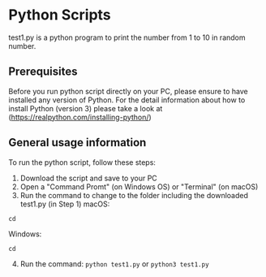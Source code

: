 # Python Scripts

test1.py is a python program to print the number from 1 to 10 in random number.

## Prerequisites
Before you run python script directly on your PC, please ensure to have installed any version of Python.
For the detail information about how to install Python (version 3) please take a look at (https://realpython.com/installing-python/)

## General usage information
To run the python script, follow these steps:
1. Download the script and save to your PC
2. Open a "Command Promt" (on Windows OS) or "Terminal" (on macOS)
3. Run the command to change to the folder including the downloaded test1.py (in Step 1)
macOS:
```
cd 
```

Windows:
```
cd 
```
4. Run the command: `python test1.py` or `python3 test1.py`
